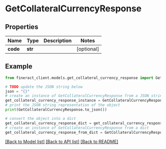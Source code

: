 # GetCollateralCurrencyResponse


## Properties

Name | Type | Description | Notes
------------ | ------------- | ------------- | -------------
**code** | **str** |  | [optional] 

## Example

```python
from fineract_client.models.get_collateral_currency_response import GetCollateralCurrencyResponse

# TODO update the JSON string below
json = "{}"
# create an instance of GetCollateralCurrencyResponse from a JSON string
get_collateral_currency_response_instance = GetCollateralCurrencyResponse.from_json(json)
# print the JSON string representation of the object
print(GetCollateralCurrencyResponse.to_json())

# convert the object into a dict
get_collateral_currency_response_dict = get_collateral_currency_response_instance.to_dict()
# create an instance of GetCollateralCurrencyResponse from a dict
get_collateral_currency_response_from_dict = GetCollateralCurrencyResponse.from_dict(get_collateral_currency_response_dict)
```
[[Back to Model list]](../README.md#documentation-for-models) [[Back to API list]](../README.md#documentation-for-api-endpoints) [[Back to README]](../README.md)



